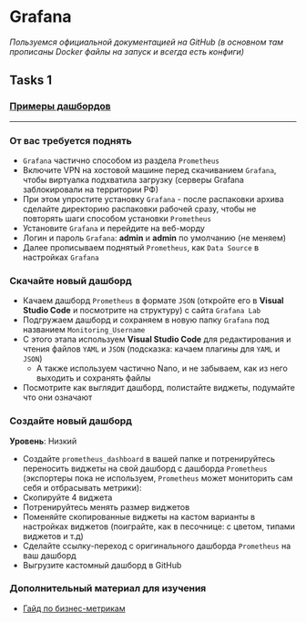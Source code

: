# Grafana

_Пользуемся официальной документацией на GitHub (в основном там прописаны Docker файлы на запуск и всегда есть конфиги)_

## Tasks 1

### [Примеры дашбордов](https://play.grafana.org/dashboards)

---

### От вас требуется поднять
 - `Grafana` частично способом из раздела `Prometheus`
 - Включите VPN на хостовой машине перед скачиванием `Grafana`, чтобы виртуалка подхватила загрузку (серверы Grafana заблокировали на территории РФ)
 - При этом упростите установку `Grafana` - после распаковки архива сделайте директорию распаковки рабочей сразу, чтобы не повторять шаги способом установки `Prometheus`
 - Установите `Grafana` и перейдите на веб-морду
 - Логин и пароль `Grafana`: **admin** и **admin** по умолчанию (не меняем)
 - Далее прописываем поднятый `Prometheus`, как `Data Source` в настройках `Grafana`

### Скачайте новый дашборд
 - Качаем дашборд `Prometheus` в формате `JSON` (откройте его в **Visual Studio Code** и посмотрите на структуру) с сайта `Grafana Lab`
 - Подгружаем дашборд и сохраняем в новую папку `Grafana` под названием `Monitoring_Username`
 - С этого этапа используем **Visual Studio Code** для редактирования и чтения файлов `YAML` и `JSON` (подсказка: качаем плагины для `YAML` и `JSON`)
   - А также используем частично Nano, и не забываем, как из него выходить и сохранять файлы
 - Посмотрите как выглядит дашборд, полистайте виджеты, подумайте что они означают

### Создайте новый дашборд
**Уровень**: Низкий
 - Создайте `prometheus_dashboard` в вашей папке и потренируйтесь переносить виджеты на свой дашборд с дашборда `Prometheus` (экспортеры пока не используем, `Prometheus` может мониторить сам себя и отбрасывать метрики):
 - Скопируйте 4 виджета
 - Потренируйтесь менять размер виджетов
 - Поменяйте скопированные виджеты на кастом варианты в настройках виджетов (поиграйте, как в песочнице: с цветом, типами виджетов и т.д)
 - Сделайте ссылку-переход с оригинального дашборда `Prometheus` на ваш дашборд
 - Выгрузите кастомный дашборд в GitHub
   
### Дополнительный материал для изучения
- [Гайд по бизнес-метрикам](https://habr.com/ru/articles/904526/)
